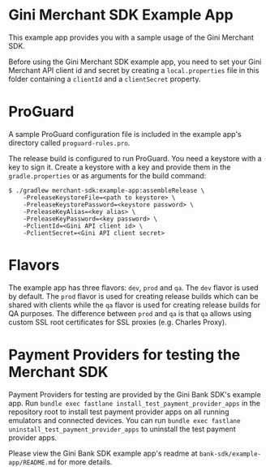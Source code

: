 Gini Merchant SDK Example App
=============================

This example app provides you with a sample usage of the Gini Merchant SDK.

Before using the Gini Merchant SDK example app, you need to set your Gini Merchant API client id and secret by creating a
`local.properties` file in this folder containing a `clientId` and a `clientSecret` property.

ProGuard 
========
 
A sample ProGuard configuration file is included in the example app's directory called `proguard-rules.pro`. 
 
The release build is configured to run ProGuard. You need a keystore with a key to sign it. Create a keystore with a key and provide them in
the `gradle.properties` or as arguments for the build command:

``` 
$ ./gradlew merchant-sdk:example-app:assembleRelease \ 
    -PreleaseKeystoreFile=<path to keystore> \ 
    -PreleaseKeystorePassword=<keystore password> \ 
    -PreleaseKeyAlias=<key alias> \ 
    -PreleaseKeyPassword=<key password> \
    -PclientId=<Gini API client id> \
    -PclientSecret=<Gini API client secret>
``` 

Flavors
=======

The example app has three flavors: `dev`, `prod` and `qa`. The `dev` flavor is used by default. The `prod` flavor
is used for creating release builds which can be shared with clients while the `qa` flavor is used for creating release builds
for QA purposes. The difference between `prod` and `qa` is that `qa` allows using custom SSL root certificates for
SSL proxies (e.g. Charles Proxy).

Payment Providers for testing the Merchant SDK
============================================

Payment Providers for testing are provided by the Gini Bank SDK's example app. Run `bundle exec fastlane install_test_payment_provider_apps` in the repository root to install test payment provider apps 
on all running emulators and connected devices. You can run `bundle exec fastlane uninstall_test_payment_provider_apps`
to uninstall the test payment provider apps.

Please view the Gini Bank SDK example app's readme at `bank-sdk/example-app/README.md` for more details.
